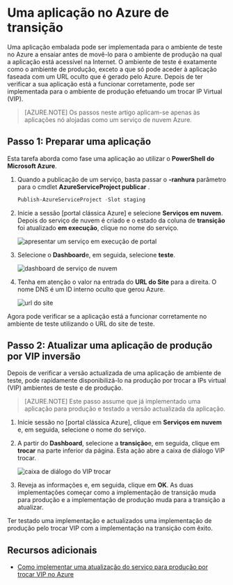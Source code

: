 <properties 
    pageTitle="Fase de uma implementação do serviço de nuvem (Node.js) | Microsoft Azure" 
    description="Saiba como implementar a aplicação do Azure para ambiente de teste, em seguida, implementar para um ambiente de produção com trocar IP Virtual (VIP)." 
    services="cloud-services" 
    documentationCenter="nodejs" 
    authors="rmcmurray" 
    manager="wpickett" 
    editor=""/>

<tags 
    ms.service="cloud-services" 
    ms.workload="tbd" 
    ms.tgt_pltfrm="na" 
    ms.devlang="nodejs" 
    ms.topic="article" 
    ms.date="08/11/2016" 
    ms.author="robmcm"/>



# <a name="staging-an-application-in-azure"></a>Uma aplicação no Azure de transição

Uma aplicação embalada pode ser implementada para o ambiente de teste no Azure a ensaiar antes de movê-lo para o ambiente de produção na qual a aplicação está acessível na Internet. O ambiente de teste é exatamente como o ambiente de produção, exceto a que só pode aceder à aplicação faseada com um URL oculto que é gerado pelo Azure. Depois de ter verificar a sua aplicação está a funcionar corretamente, pode ser implementada para o ambiente de produção efetuando um trocar IP Virtual (VIP).

> [AZURE.NOTE] Os passos neste artigo aplicam-se apenas às aplicações nó alojadas como um serviço de nuvem Azure.

## <a name="step-1-stage-an-application"></a>Passo 1: Preparar uma aplicação

Esta tarefa aborda como fase uma aplicação ao utilizar o **PowerShell do Microsoft Azure**.

1.  Quando a publicação de um serviço, basta passar o **-ranhura** parâmetro para o cmdlet **AzureServiceProject publicar** .

    ```powershell
    Publish-AzureServiceProject -Slot staging
    ```

2.  Inicie a sessão [portal clássica Azure] e selecione **Serviços em nuvem**. Depois do serviço de nuvem é criado e o estado da coluna de **transição** foi atualizado **em execução**, clique no nome do serviço.

    ![apresentar um serviço em execução de portal][cloud-service]

3.  Selecione o **Dashboard**e, em seguida, selecione **teste**.

    ![dashboard de serviço de nuvem][cloud-service-dashboard]

4. Tenha em atenção o valor na entrada do **URL do Site** para a direita. O nome DNS é um ID interno oculto que gerou Azure.

    ![url do site][cloud-service-staging-url]

Agora pode verificar se a aplicação está a funcionar corretamente no ambiente de teste utilizando o URL do site de teste.

## <a name="step-2-upgrade-an-application-in-production-by-swapping-vips"></a>Passo 2: Atualizar uma aplicação de produção por VIP inversão

Depois de verificar a versão actualizada de uma aplicação de ambiente de teste, pode rapidamente disponibilizá-lo na produção por trocar a IPs virtual (VIP) ambientes de teste e de produção.

> [AZURE.NOTE] Este passo assume que já implementado uma aplicação para produção e testado a versão actualizada da aplicação.

1.  Inicie sessão no [portal clássica Azure], clique em **Serviços em nuvem** e, em seguida, selecione o nome do serviço.

2.  A partir do **Dashboard**, selecione a **transição**e, em seguida, clique em **trocar** na parte inferior da página. Esta ação abre a caixa de diálogo VIP trocar.

    ![caixa de diálogo do VIP trocar][vip-swap-dialog]

3.  Reveja as informações e, em seguida, clique em **OK**. As duas implementações começar como a implementação de transição muda para produção e a implementação de produção muda para a transição a atualizar.

Ter testado uma implementação e actualizados uma implementação de produção pelo trocar VIP com a implementação na transição com êxito.

## <a name="additional-resources"></a>Recursos adicionais

- [Como implementar uma atualização do serviço para produção por trocar VIP no Azure]

[Azure portal clássico]: http://manage.windowsazure.com
[cloud-service]: ./media/cloud-services-nodejs-stage-application/staging-cloud-service-running.png
[cloud-service-dashboard]: ./media/cloud-services-nodejs-stage-application/cloud-service-dashboard-staging.png
[cloud-service-staging-url]: ./media/cloud-services-nodejs-stage-application/cloud-service-staging-url.png
[vip-swap-dialog]: ./media/cloud-services-nodejs-stage-application/vip-swap-dialog.png
[Como implementar uma atualização do serviço para produção por trocar VIP no Azure]: cloud-services-how-to-manage.md#how-to-swap-deployments-to-promote-a-staged-deployment-to-production
